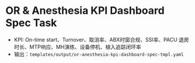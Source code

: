 # OR & Anesthesia KPI Dashboard Spec Task

- KPI: On-time start、Turnover、取消率、ABX时窗合规、SSI率、PACU 退房时长、MTP响应、MH演练、设备停机、植入追踪闭环率
- 输出：`templates/output/or-anesthesia-kpi-dashboard-spec-tmpl.yaml`
